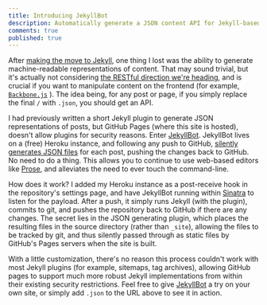 ```yaml
---
title: Introducing JekyllBot
description: Automatically generate a JSON content API for Jekyll-based posts and pages. Uses Heroku, works with GitHub pages.
comments: true
published: true
---
```


After [making the move to Jekyll](https://ben.balter.com/2012/10/01/welcome-to-the-post-cms-world/), one thing I lost was the ability to generate machine-readable representations of content. That may sound trivial, but it's actually not considering [the RESTful direction we're heading](https://ben.balter.com/2012/12/15/why-wordpress-next-version-should-just-give-it-a-rest-already/), and is crucial if you want to manipulate content on the frontend (for example, [`Backbone.js`](http://backbonejs.org/) ). The idea being, for any post or page, if you simply replace the final `/` with `.json`, you should get an API.

I had previously written a short Jekyll plugin to generate JSON representations of posts, but GitHub Pages (where this site is hosted), doesn't allow plugins for security reasons. Enter [JekyllBot](https://github.com/benbalter/jekyllbot). JekyllBot lives on a (free) Heroku instance, and following any push to GitHub, [silently generates JSON files](https://github.com/benbalter/benbalter.github.com/commit/c9eabc198479277a819ffa2cc95e26880ef3506c) for each post, pushing the changes back to GitHub. No need to do a thing. This allows you to continue to use web-based editors like [Prose](http://prose.io/), and alleviates the need to ever touch the command-line.

How does it work? I added my Heroku instance as a post-receive hook in the repository's settings page, and have JekyllBot running within [Sinatra](http://www.sinatrarb.com/) to listen for the payload. After a push, it simply runs Jekyll (with the plugin), commits to git, and pushes the repository back to GitHub if there are any changes. The secret lies in the JSON generating plugin, which places the resulting files in the source directory (rather than `_site`), allowing the files to be tracked by git, and thus silently passed through as static files by GitHub's Pages servers when the site is built.

With a little customization, there's no reason this process couldn't work with most Jekyll plugins (for example, sitemaps, tag archives), allowing GitHub pages to support much more robust Jekyll implementations from within their existing security restrictions. Feel free to give [JekyllBot](https://github.com/benbalter/jekyllbot) a try on your own site, or simply add `.json` to the URL above to see it in action.
